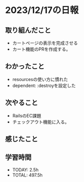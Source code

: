 # 2023/12/17の日報


## 取り組んだこと
- カートページの表示を完成させる
- カート機能のPRを作成する。

## わかったこと
- resourcesの使い方に慣れた
- dependent: :destroyを設定した


## 次やること
- RailsのEC課題
- チェックアウト機能に入る。
 
## 感じたこと

## 学習時間
- TODAY: 2.5h
- TOTAL: 497.5h
